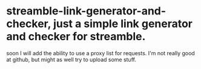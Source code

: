 # streamble-link-generator-and-checker, just a simple link generator and checker for streamble. 
soon I will add the ability to use a proxy list for requests.
I'm not really good at github, but might as well try to upload some stuff.
